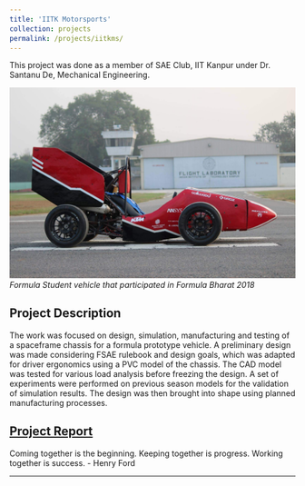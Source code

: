 ```yaml
---
title: 'IITK Motorsports'
collection: projects
permalink: /projects/iitkms/
---
```


This project was done as a member of SAE Club, IIT Kanpur under Dr. Santanu De, Mechanical Engineering.


![F18 IITKMS](/images/f18.jpg)
*Formula Student vehicle that participated in Formula Bharat 2018*

Project Description
---
The work was focused on design, simulation, manufacturing and testing of a spaceframe chassis for a formula prototype vehicle. A preliminary design was made considering FSAE rulebook and design goals, which was adapted for driver ergonomics using a PVC model of the chassis. The CAD model was tested for various load analysis before freezing the design. A set of experiments were performed on previous season models for the validation of simulation results. The design was then brought into shape using planned manufacturing processes.
     
[Project Report](http://exampleurl.com)
---

<!-- If everything seems under control, you're just not going fast enough. - Mario Andretti -->
Coming together is the beginning. Keeping together is progress. Working together is success. - Henry Ford

---
